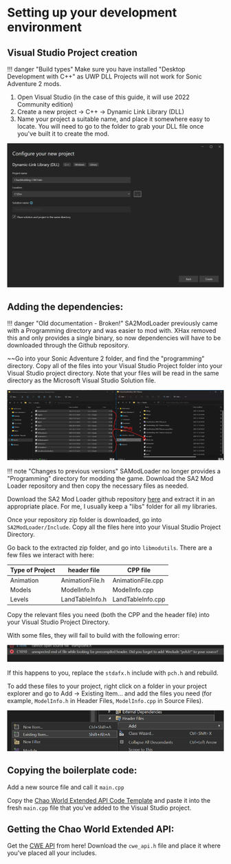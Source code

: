 # Setting up your development environment

## Visual Studio Project creation

!!! danger "Build types"
    Make sure you have installed "Desktop Development with C++" as UWP DLL Projects will not work for Sonic Adventure 2 mods.

1. Open Visual Studio (in the case of this guide, it will use 2022 Community edition)
2. Create a new project -> C++ -> Dynamic Link Library (DLL)
3. Name your project a suitable name, and place it somewhere easy to locate.  You will need to go to the folder to grab your DLL file once you've built it to create the mod.

![Create DLL](imgs/CreateDLL.png)

## Adding the dependencies:

!!! danger "Old documentation - Broken!"
    SA2ModLoader previously came with a Programming directory and was easier to mod with.  XHax removed this and only provides a single binary, so now dependencies will have to be downloaded through the Github repository.

~~Go into your Sonic Adventure 2 folder, and find the "programming" directory. Copy all of the files into your Visual Studio Project folder into your Visual Studio project directory. Note that your files will be read in the same directory as the Microsoft Visual Studio Solution file.

![Adding Dependencies](imgs/FileManagement_AddingDependencies.png)

!!! note "Changes to previous versions"
    SAModLoader no longer provides a "Programming" directory for modding the game. Download the SA2 Mod Loader repository and then copy the necessary files as needed.

Download the SA2 Mod Loader github repository [here](https://github.com/X-Hax/sa2-mod-loader/archive/refs/heads/master.zip) and extract it in an appropriate place.  For me, I usually keep a "libs" folder for all my libraries.

Once your repository zip folder is downloaded, go into `SA2ModLoader/Include`. Copy all the files here into your Visual Studio Project Directory.

Go back to the extracted zip folder, and go into `libmodutils`. There are a few files we interact with here:

|Type of Project|header file|CPP file|
|---------------|-----------|--------|
|Animation|AnimationFile.h|AnimationFile.cpp|
|Models|ModelInfo.h|ModelInfo.cpp|
|Levels|LandTableInfo.h|LandTableInfo.cpp|

Copy the relevant files you need (both the CPP and the header file) into your Visual Studio Project Directory.

With some files, they will fail to build with the following error:

![replace include file](imgs/replaceinclude.png)

If this happens to you, replace the `stdafx.h` include with `pch.h` and rebuild.

To add these files to your project, right click on a folder in your project explorer and go to Add -> Existing Item... and add the files you need (for example, `ModelInfo.h` in Header Files, `ModelInfo.cpp` in Source Files).

![Add Existing Files](imgs/AddExistingFilesVS.png)

## Copying the boilerplate code:

Add a new source file and call it `main.cpp`

Copy the [Chao World Extended API Code Template](CWEAPICodeTemplate.md) and paste it into the fresh `main.cpp` file that you've added to the Visual Studio project.

## Getting the Chao World Extended API:

Get the [CWE API](https://github.com/cweteam/cwe_main/blob/main/cwe_api.h) from here! Download the `cwe_api.h` file and place it where you've placed all your includes.